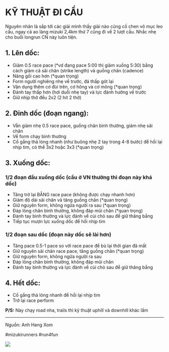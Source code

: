 # KỸ THUẬT ĐI CẦU

Nguyên nhân là sắp tới các giải mình thấy giải nào cũng cố chen vô mục leo cầu, ngay cả ao làng mizuki 2,4km thứ 7 cũng đi về 2 lượt cầu. Nhắc nhẹ cho buổi longrun CN này luôn tiện.

## 1. Lên dốc:

- Giảm 0.5 race pace (*vd đang pace 5:00 thì giảm xuống 5:30) bằng cách giảm cả sãi chân (strike length) và guồng chân (cadence)
- Nâng gối cao hơn (*quan trọng)
- Form người nghiêng nhẹ về trước, đá thấp gót lại
- Vận dụng thêm cơ đùi trên, cơ hông và cơ mông (*quan trọng)
- Đánh tay thấp hơn (hơi duỗi nhẹ tay) và lực đánh hướng về trước
- Giữ nhịp thở đều 2x2 (2 hít 2 thở)

## 2. Đỉnh dốc (đoạn ngang):

- Vẫn giảm nhẹ 0.5 race pace, guồng chân bình thường, giảm nhẹ sãi chân
- Về form chạy bình thường
- Cố gắng thả lỏng nhanh (như buông nhẹ 2 tay trong 4-8 bước) để hồi lại nhịp tim, có thể 3x2 hoặc 3x3 (*quan trọng)

## 3. Xuống dốc:

### 1/2 đoạn đầu xuống dốc (cầu ở VN thường thì đoạn này khá dốc)

- Tăng trở lại BẰNG race pace (không được chạy nhanh hơn)
- Giảm độ dài sãi chân và tăng guồng chân (*quan trọng)
- Giữ nguyên form, không ngữa người ra sau (*quan trọng)
- Đáp lòng chân bình thường, không đáp mũi chân (*quan trọng)
- Đánh tay bình thường và lực đánh về cùi chỏ sau để giữ thăng bẳng
- Tiếp tục mượn lực xuống dốc để hồi nhịp tim

### 1/2 đoạn sau dốc (đoạn này dốc sẽ lài hơn)

- Tăng pace 0.5-1 pace so với race pace để bù lại thời gian đã mất
- Giữ nguyên sãi chân race pace, tăng guồng chân (*quan trọng)
- Giữ nguyên form, không ngữa người ra sau
- Đáp lòng chân bình thường, không đáp mũi chân
- Đánh tay bình thường và lực đánh về cùi chỏ sau để giữ thăng bẳng

## 4. Hết dốc:

- Cố gắng thả lỏng nhanh để hồi lại nhịp tim
- Trở lại race perform

**P/S:** Này chạy road nha, trails thì kỹ thuật uphill và downhill khác lắm

---
Nguồn: Anh Hang Xom

#mizukirunners #run4fun

![](https://scontent.fsgn5-10.fna.fbcdn.net/v/t39.30808-6/432748131_7543159285730119_5086958073978452254_n.jpg?_nc_cat=107&ccb=1-7&_nc_sid=aa7b47&_nc_eui2=AeF8aMpbq1xL-GLcltV5f7KvYXeuSTrmVtFhd65JOuZW0Q2XVp87iNAea3_D_9TSapbNLux3RScUtMGboXV5ozJQ&_nc_ohc=3kK5zoo9VVIQ7kNvgEch03T&_nc_ht=scontent.fsgn5-10.fna&_nc_gid=AIMpImpy_z-_NZ2vYA2cWXA&oh=00_AYBN0xTFtUIdi0B3EAhJTKwLFXl94wcEhladcBz40jMu8w&oe=66C9B698)